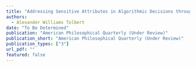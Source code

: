 ```yaml
---
title: "Addressing Sensitive Attributes in Algorithmic Decisions through Extended Conditional Independence"
authors:
  - Alexander Williams Tolbert
date: "To Be Determined"
publication: "American Philosophical Quarterly (Under Review)"
publication_short: "American Philosophical Quarterly (Under Review)"
publication_types: ["3"]
url_pdf: ""
featured: false
---
```

